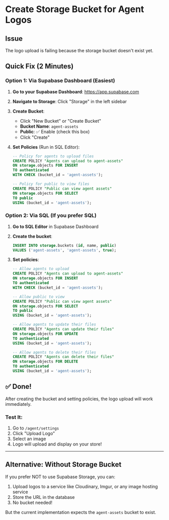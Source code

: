 # Create Storage Bucket for Agent Logos

## Issue
The logo upload is failing because the storage bucket doesn't exist yet.

## Quick Fix (2 Minutes)

### Option 1: Via Supabase Dashboard (Easiest)

1. **Go to your Supabase Dashboard**: https://app.supabase.com
2. **Navigate to Storage**: Click "Storage" in the left sidebar
3. **Create Bucket**:
   - Click "New Bucket" or "Create Bucket"
   - **Bucket Name**: `agent-assets`
   - **Public**: ✅ Enable (check this box)
   - Click "Create"

4. **Set Policies** (Run in SQL Editor):
   ```sql
   -- Policy for agents to upload files
   CREATE POLICY "Agents can upload to agent-assets"
   ON storage.objects FOR INSERT
   TO authenticated
   WITH CHECK (bucket_id = 'agent-assets');

   -- Policy for public to view files
   CREATE POLICY "Public can view agent assets"
   ON storage.objects FOR SELECT
   TO public
   USING (bucket_id = 'agent-assets');
   ```

### Option 2: Via SQL (If you prefer SQL)

1. **Go to SQL Editor** in Supabase Dashboard
2. **Create the bucket**:
   ```sql
   INSERT INTO storage.buckets (id, name, public)
   VALUES ('agent-assets', 'agent-assets', true);
   ```

3. **Set policies**:
   ```sql
   -- Allow agents to upload
   CREATE POLICY "Agents can upload to agent-assets"
   ON storage.objects FOR INSERT
   TO authenticated
   WITH CHECK (bucket_id = 'agent-assets');

   -- Allow public to view
   CREATE POLICY "Public can view agent assets"
   ON storage.objects FOR SELECT
   TO public
   USING (bucket_id = 'agent-assets');

   -- Allow agents to update their files
   CREATE POLICY "Agents can update their files"
   ON storage.objects FOR UPDATE
   TO authenticated
   USING (bucket_id = 'agent-assets');

   -- Allow agents to delete their files
   CREATE POLICY "Agents can delete their files"
   ON storage.objects FOR DELETE
   TO authenticated
   USING (bucket_id = 'agent-assets');
   ```

## ✅ Done!

After creating the bucket and setting policies, the logo upload will work immediately.

### Test It:
1. Go to `/agent/settings`
2. Click "Upload Logo"
3. Select an image
4. Logo will upload and display on your store!

---

## Alternative: Without Storage Bucket

If you prefer NOT to use Supabase Storage, you can:
1. Upload logos to a service like Cloudinary, Imgur, or any image hosting service
2. Store the URL in the database
3. No bucket needed!

But the current implementation expects the `agent-assets` bucket to exist.

